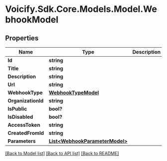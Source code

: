 # Voicify.Sdk.Core.Models.Model.WebhookModel
## Properties

Name | Type | Description | Notes
------------ | ------------- | ------------- | -------------
**Id** | **string** |  | [optional] 
**Title** | **string** |  | [optional] 
**Description** | **string** |  | [optional] 
**Url** | **string** |  | [optional] 
**WebhookType** | [**WebhookTypeModel**](WebhookTypeModel.md) |  | [optional] 
**OrganizationId** | **string** |  | [optional] 
**IsPublic** | **bool?** |  | [optional] 
**IsDisabled** | **bool?** |  | [optional] 
**AccessToken** | **string** |  | [optional] 
**CreatedFromId** | **string** |  | [optional] 
**Parameters** | [**List&lt;WebhookParameterModel&gt;**](WebhookParameterModel.md) |  | [optional] 

[[Back to Model list]](../README.md#documentation-for-models) [[Back to API list]](../README.md#documentation-for-api-endpoints) [[Back to README]](../README.md)

